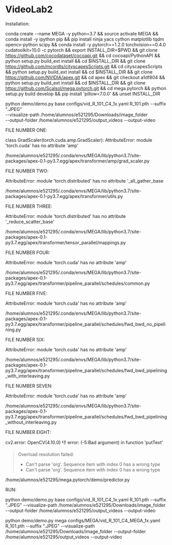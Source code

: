 # VideoLab2

Installation:

conda create --name MEGA -y python=3.7 && source activate MEGA && conda install -y ipython pip && pip install ninja yacs cython matplotlib tqdm opencv-python scipy && conda install -y pytorch==1.2.0 torchvision==0.4.0 cudatoolkit=10.0 -c pytorch && export INSTALL_DIR=$PWD && git clone https://github.com/cocodataset/cocoapi.git && cd cocoapi/PythonAPI && python setup.py build_ext install && cd $INSTALL_DIR && git clone https://github.com/mcordts/cityscapesScripts.git && cd cityscapesScripts && python setup.py build_ext install && cd $INSTALL_DIR && git clone https://github.com/NVIDIA/apex.git && cd apex && git checkout a1df804 && python setup.py build_ext install && cd $INSTALL_DIR && git clone https://github.com/Scalsol/mega.pytorch.git && cd mega.pytorch && python setup.py build develop && pip install 'pillow<7.0.0' && unset INSTALL_DIR


python demo/demo.py base configs/vid_R_101_C4_1x.yaml R_101.pth --suffix ".JPEG" \
    --visualize-path /home/alumnos/e521295/Downloads/image_folder \
    --output-folder /home/alumnos/e521295/output_videos --output-video



FILE NUMBER ONE:

 class GradScaler(torch.cuda.amp.GradScaler):
AttributeError: module 'torch.cuda' has no attribute 'amp'

/home/alumnos/e521295/.conda/envs/MEGA/lib/python3.7/site-packages/apex-0.1-py3.7.egg/apex/transformer/amp/grad_scaler.py



FILE NUMBER TWO:

AttributeError: module 'torch.distributed' has no attribute '_all_gather_base

/home/alumnos/e521295/.conda/envs/MEGA/lib/python3.7/site-packages/apex-0.1-py3.7.egg/apex/transformer/utils.py



FILE NUMBER THREE:

AttributeError: module 'torch.distributed' has no attribute '_reduce_scatter_base'

/home/alumnos/e521295/.conda/envs/MEGA/lib/python3.7/site-packages/apex-0.1-py3.7.egg/apex/transformer/tensor_parallel/mappings.py



FILE NUMBER FOUR:

AttributeError: module 'torch.cuda' has no attribute 'amp'

/home/alumnos/e521295/.conda/envs/MEGA/lib/python3.7/site-packages/apex-0.1-py3.7.egg/apex/transformer/pipeline_parallel/schedules/common.py


FILE NUMBER FIVE:

AttributeError: module 'torch.cuda' has no attribute 'amp'

/home/alumnos/e521295/.conda/envs/MEGA/lib/python3.7/site-packages/apex-0.1-py3.7.egg/apex/transformer/pipeline_parallel/schedules/fwd_bwd_no_pipelining.py



FILE NUMBER SIX:

AttributeError: module 'torch.cuda' has no attribute 'amp'

/home/alumnos/e521295/.conda/envs/MEGA/lib/python3.7/site-packages/apex-0.1-py3.7.egg/apex/transformer/pipeline_parallel/schedules/fwd_bwd_pipelining_with_interleaving.py



FILE NUMBER SEVEN:

AttributeError: module 'torch.cuda' has no attribute 'amp'

/home/alumnos/e521295/.conda/envs/MEGA/lib/python3.7/site-packages/apex-0.1-py3.7.egg/apex/transformer/pipeline_parallel/schedules/fwd_bwd_pipelining_without_interleaving.py



FILE NUMBER EIGHT:

cv2.error: OpenCV(4.10.0) :-1: error: (-5:Bad argument) in function 'putText'
> Overload resolution failed:
>  - Can't parse 'org'. Sequence item with index 0 has a wrong type
>  - Can't parse 'org'. Sequence item with index 0 has a wrong type

/home/alumnos/e521295/mega.pytorch/demo/predictor.py




RUN:

python demo/demo.py base configs/vid_R_101_C4_1x.yaml R_101.pth --suffix ".JPEG"     --visualize-path /home/alumnos/e521295/Downloads/image_folder     --output-folder /home/alumnos/e521295/output_videos --output-video


python demo/demo.py mega configs/MEGA/vid_R_101_C4_MEGA_1x.yaml R_101.pth --suffix ".JPEG"     --visualize-path /home/alumnos/e521295/Downloads/image_folder     --output-folder /home/alumnos/e521295/output_videos --output-video



















